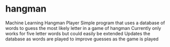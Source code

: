 # hangman
Machine Learning Hangman Player
Simple program that uses a database of words to guess the most likely letter in a game of hangman
Currently only works for five letter words but could easily be extended
Updates the database as words are played to improve guesses as the game is played
